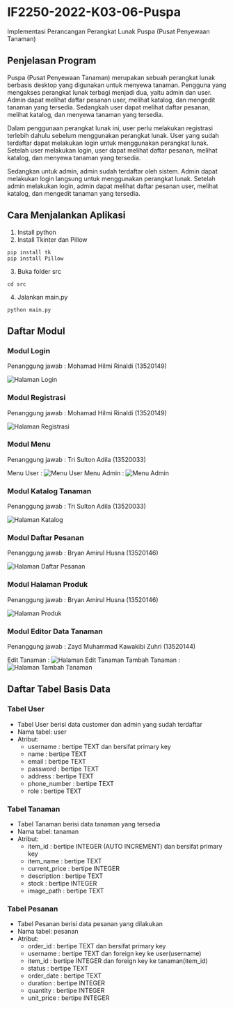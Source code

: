 # IF2250-2022-K03-06-Puspa

Implementasi Perancangan Perangkat Lunak Puspa (Pusat Penyewaan Tanaman)

## Penjelasan Program
Puspa (Pusat Penyewaan Tanaman) merupakan sebuah perangkat lunak berbasis desktop yang digunakan untuk menyewa tanaman. Pengguna yang mengakses perangkat lunak terbagi menjadi dua, yaitu admin dan user. Admin dapat melihat daftar pesanan user, melihat katalog, dan mengedit tanaman yang tersedia. Sedangkah user dapat melihat daftar pesanan, melihat katalog, dan menyewa tanaman yang tersedia.

Dalam penggunaan perangkat lunak ini, user perlu melakukan registrasi terlebih dahulu sebelum menggunakan perangkat lunak. User yang sudah terdaftar dapat melakukan login untuk menggunakan perangkat lunak. Setelah user melakukan login, user dapat melihat daftar pesanan, melihat katalog, dan menyewa tanaman yang tersedia.

Sedangkan untuk admin, admin sudah terdaftar oleh sistem. Admin dapat melakukan login langsung untuk menggunakan perangkat lunak. Setelah admin melakukan login, admin dapat melihat daftar pesanan user, melihat katalog, dan mengedit tanaman yang tersedia. 

## Cara Menjalankan Aplikasi
1. Install python
2. Install Tkinter dan Pillow
```
pip install tk
pip install Pillow
```
3. Buka folder src
```
cd src
```
4. Jalankan main.py
```
python main.py
```
## Daftar Modul
### Modul Login
Penanggung jawab : Mohamad Hilmi Rinaldi (13520149)

![Halaman Login](./doc/feature_login.png)

### Modul Registrasi
Penanggung jawab : Mohamad Hilmi Rinaldi (13520149)

![Halaman Registrasi](./doc/feature_register.png)

### Modul Menu
Penanggung jawab : Tri Sulton Adila (13520033)

Menu User :
![Menu User](./doc/feature_menu_user.png)
Menu Admin :
![Menu Admin](./doc/feature_catalog.jpg)

### Modul Katalog Tanaman
Penanggung jawab : Tri Sulton Adila (13520033)

![Halaman Katalog](./doc/feature_catalog.jpg)

### Modul Daftar Pesanan
Penanggung jawab : Bryan Amirul Husna (13520146)

![Halaman Daftar Pesanan](./doc/feature_daftar_pesanan.jpg)

### Modul Halaman Produk
Penanggung jawab : Bryan Amirul Husna (13520146)

![Halaman Produk](./doc/feature_pesan_tanaman.jpg)

### Modul Editor Data Tanaman
Penanggung jawab : Zayd Muhammad Kawakibi Zuhri (13520144)

Edit Tanaman :
![Halaman Edit Tanaman](./doc/feature_edit_tanaman.jpg)
Tambah Tanaman :
![Halaman Tambah Tanaman](./doc/feature_tambah_tanaman.jpg)

## Daftar Tabel Basis Data
### Tabel User
- Tabel User berisi data customer dan admin yang sudah terdaftar
- Nama tabel: user
- Atribut:
    - username : bertipe TEXT dan bersifat primary key
    - name : bertipe TEXT
    - email : bertipe TEXT
    - password : bertipe TEXT
    - address : bertipe TEXT
    - phone_number : bertipe TEXT
    - role : bertipe TEXT

### Tabel Tanaman
- Tabel Tanaman berisi data tanaman yang tersedia
- Nama tabel: tanaman
- Atribut:
    - item_id : bertipe INTEGER (AUTO INCREMENT) dan bersifat primary key
    - item_name : bertipe TEXT
    - current_price : bertipe INTEGER
    - description : bertipe TEXT
    - stock : bertipe INTEGER
    - image_path : bertipe TEXT

### Tabel Pesanan
- Tabel Pesanan berisi data pesanan yang dilakukan
- Nama tabel: pesanan
- Atribut:
    - order_id : bertipe TEXT dan bersifat primary key
    - username : bertipe TEXT dan foreign key ke user(username)
    - item_id : bertipe INTEGER dan foreign key ke tanaman(item_id)
    - status : bertipe TEXT
    - order_date : bertipe TEXT
    - duration : bertipe INTEGER
    - quantity : bertipe INTEGER
    - unit_price : bertipe INTEGER
